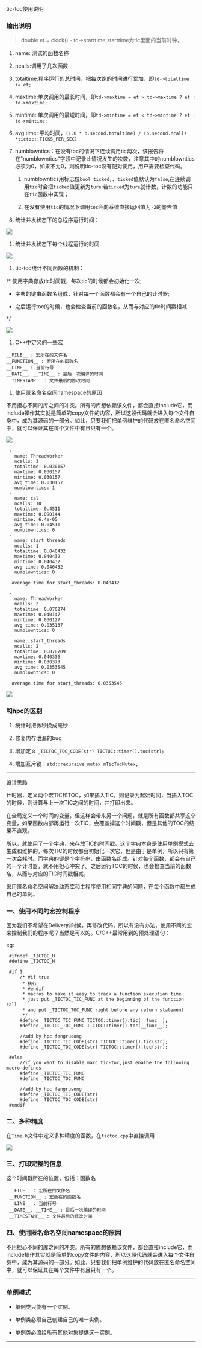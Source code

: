 tic-toc使用说明

### 输出说明

> double et = clock() - td->starttime;starttime为tic里面的当前时钟，

1. name: 测试的函数名称

1. ncalls:调用了几次函数

1. totaltime:程序运行的总时间，把每次跑的时间进行累加，即`td->totaltime += et;`

1. maxtime:单次调用的最长时间，即`td->maxtime = et > td->maxtime ? et : td->maxtime;`

1. mintime: 单次调用的最短时间，即`td->mintime = et < td->mintime ? et : td->mintime;`

1. avg time: 平均时间，`(1.0 * p.second.totaltime) / (p.second.ncalls *tictoc::TICKS_PER_SEC)`

1. numblowntics：在没有toc的情况下连续调用tic两次，该报告将在"numblowntics"字段中记录此情况发生的次数，注意其中的numblowntics必须为0，如果不为0，则说明tic-toc没有配对使用，用户需要检查代码。

    1. numblowntics用标志位`bool ticked;`、`ticked`值默认为`false`,在连续调用`tic`时会把`ticked`值更新为`ture`;若`ticked`为`ture`就计数，计数的功能只在`tic`函数中实现；

    1. 在没有使用`tic`的情况下调用`toc`会向系统直接返回值为`-2`的警告值

1. 统计并发状态下的总程序运行时间：

![](https://tb.orbbec.com:8080/storage/012db17de4588b37ef29b8daa1be42bc8a07?Signature=eyJhbGciOiJIUzI1NiIsInR5cCI6IkpXVCJ9.eyJBcHBJRCI6IjU5Mzc3MGZmODM5NjMyMDAyZTAzNThmMSIsIl9hcHBJZCI6IjU5Mzc3MGZmODM5NjMyMDAyZTAzNThmMSIsIl9vcmdhbml6YXRpb25JZCI6IiIsImV4cCI6MTY0MjU4NDYwNCwiaWF0IjoxNjQxOTc5ODA0LCJyZXNvdXJjZSI6Ii9zdG9yYWdlLzAxMmRiMTdkZTQ1ODhiMzdlZjI5YjhkYWExYmU0MmJjOGEwNyJ9.ijnqxlY1n2zu_M4QHLP4snyGbsyBibco5vcPiBe82WA&download=image.png "")

1. 统计并发状态下每个线程运行的时间

![](https://tb.orbbec.com:8080/storage/012d6baf82d2b69fc5a913ab62db35c9d144?Signature=eyJhbGciOiJIUzI1NiIsInR5cCI6IkpXVCJ9.eyJBcHBJRCI6IjU5Mzc3MGZmODM5NjMyMDAyZTAzNThmMSIsIl9hcHBJZCI6IjU5Mzc3MGZmODM5NjMyMDAyZTAzNThmMSIsIl9vcmdhbml6YXRpb25JZCI6IiIsImV4cCI6MTY0MjU4NDYwNCwiaWF0IjoxNjQxOTc5ODA0LCJyZXNvdXJjZSI6Ii9zdG9yYWdlLzAxMmQ2YmFmODJkMmI2OWZjNWE5MTNhYjYyZGIzNWM5ZDE0NCJ9.s7jhAi_nab2cKXuZr6IO1F_ZiK3Ontqx5MyX7MabWxg&download=image.png "")

1. tic-toc统计不同函数的机制：

/* 使用字典存放tic时间戳，每次tic的时候都会初始化一次;

 * 字典的键由函数名组成，针对每一个函数都会有一个自己的计时器;

 * 之后运行toc的时候，也会检查当前的函数名，从而与对应的tic时间戳相减

 */

![](https://tb.orbbec.com:8080/storage/012d4de8721e477e506649d55653e3f49cd9?Signature=eyJhbGciOiJIUzI1NiIsInR5cCI6IkpXVCJ9.eyJBcHBJRCI6IjU5Mzc3MGZmODM5NjMyMDAyZTAzNThmMSIsIl9hcHBJZCI6IjU5Mzc3MGZmODM5NjMyMDAyZTAzNThmMSIsIl9vcmdhbml6YXRpb25JZCI6IiIsImV4cCI6MTY0MjU4NDYwNCwiaWF0IjoxNjQxOTc5ODA0LCJyZXNvdXJjZSI6Ii9zdG9yYWdlLzAxMmQ0ZGU4NzIxZTQ3N2U1MDY2NDlkNTU2NTNlM2Y0OWNkOSJ9.3SDlxPwsmw2N91P92Fqk31UdZebwgNObdxV3TTUCFZg&download=image.png "")

1. C++中定义的一些宏

```text
__FILE__ : 宏所在的文件名
__FUNCTION__ : 宏所在的函数名
__LINE__ : 当前行号
__DATE__, __TIME__ : 最后一次编译的时间
__TIMESTAMP__ : 文件最后的修改时间
```

1. 使用匿名命名空间namespace的原因

不用担心不同的库之间的冲突。所有的库想依赖该文件，都会直接include它，而include操作其实就是简单的copy文件的内容，所以这段代码就会进入每个文件自身中，成为其源码的一部分。如此，只要我们把单例维护的代码放在匿名命名空间中，就可以保证其在每个文件中有且只有一个。

![](https://tb.orbbec.com:8080/storage/012d84a4f1d67655ac93c62ff590626716fe?Signature=eyJhbGciOiJIUzI1NiIsInR5cCI6IkpXVCJ9.eyJBcHBJRCI6IjU5Mzc3MGZmODM5NjMyMDAyZTAzNThmMSIsIl9hcHBJZCI6IjU5Mzc3MGZmODM5NjMyMDAyZTAzNThmMSIsIl9vcmdhbml6YXRpb25JZCI6IiIsImV4cCI6MTY0MjU4NDYwNCwiaWF0IjoxNjQxOTc5ODA0LCJyZXNvdXJjZSI6Ii9zdG9yYWdlLzAxMmQ4NGE0ZjFkNjc2NTVhYzkzYzYyZmY1OTA2MjY3MTZmZSJ9.mpM4KEI9ERaGg5Vr7EJV71C1lKG-10GrJEbfEa6lV60&download=image.png "")

```text
 -
   name: ThreadWorker
   ncalls: 1
   totaltime: 0.030157
   maxtime: 0.030157
   mintime: 0.030157
   avg time: 0.030157
   numblowntics: 1
 -
   name: cal
   ncalls: 10
   totaltime: 0.4511
   maxtime: 0.090144
   mintime: 6.4e-05
   avg time: 0.04511
   numblowntics: 0
 -
   name: start_threads
   ncalls: 1
   totaltime: 0.040432
   maxtime: 0.040432
   mintime: 0.040432
   avg time: 0.040432
   numblowntics: 0
 ​
  average time for start_threads: 0.040432
```

```text
 -
   name: ThreadWorker
   ncalls: 2
   totaltime: 0.070274
   maxtime: 0.040147
   mintime: 0.030127
   avg time: 0.035137
   numblowntics: 0
 -
   name: start_threads
   ncalls: 2
   totaltime: 0.070709
   maxtime: 0.040336
   mintime: 0.030373
   avg time: 0.0353545
   numblowntics: 0
 ​
  average time for start_threads: 0.0353545
```

![](https://tb.orbbec.com:8080/storage/012dca33a26bc9a52db08d2cf187872c150e?Signature=eyJhbGciOiJIUzI1NiIsInR5cCI6IkpXVCJ9.eyJBcHBJRCI6IjU5Mzc3MGZmODM5NjMyMDAyZTAzNThmMSIsIl9hcHBJZCI6IjU5Mzc3MGZmODM5NjMyMDAyZTAzNThmMSIsIl9vcmdhbml6YXRpb25JZCI6IiIsImV4cCI6MTY0MjU4NDYwNCwiaWF0IjoxNjQxOTc5ODA0LCJyZXNvdXJjZSI6Ii9zdG9yYWdlLzAxMmRjYTMzYTI2YmM5YTUyZGIwOGQyY2YxODc4NzJjMTUwZSJ9.6pMuli7W2P6mKekl6ScUQiBdfXP5n_jvs2j_ZCfgSGA&download=image.png "")



### 和hpc的区别

1. 统计时把微秒换成毫秒

1. 修复内存泄漏的bug

1. 增加定义 `_TICTOC_TOC_CODE(str) TICTOC::timer().toc(str);`

1. 增加互斥锁：`std::recursive_mutex mTicTocMutex;`

***

设计思路

计时器，定义两个宏TIC和TOC，如果插入TIC，则记录为起始时间，当插入TOC的时候，则计算与上一次TIC之间的时间，并打印出来。

在全局定义一个时间的变量，但这样会带来另一个问题，就是所有函数都共享这个变量，如果函数内部再运行一次TIC，会覆盖掉这个时间戳，但是其他的TOC的结果不直观。

所以，就使用了一个字典，来存放TIC的时间戳。这个字典本身是使用单例模式去生成和维护的。每次TIC的时候都会初始化一次它，但是由于是单例，所以只有第一次会耗时。而字典的键是个字符串，由函数名组成。针对每个函数，都会有自己的一个计时器，就不用担心冲突了。之后运行TOC的时候，也会检查当前的函数名，从而与对应的TIC时间戳相减。

采用匿名命名空间解决动态库和主程序使用相同字典的问题，在每个函数中都生成自己的单例。

### 一、使用不同的宏控制程序

因为我们不希望在Deliver的时候，再修改代码，所以有没有办法，使用不同的宏来控制我们的程序呢？当然是可以的。C/C++最常用到的预处理语句：

eg:

```text
 #ifndef _TICTOC_H
 #define _TICTOC_H
 ​
 #if 1
     /* #if true
      * 执行
      * #endif
      * macros to make it easy to track a function execution time
      * just put _TICTOC_TIC_FUNC at the beginning of the function call
      * and put _TICTOC_TOC_FUNC right before any return statement
      */
     #define _TICTOC_TIC_FUNC TICTOC::timer().tic(__func__);
     #define _TICTOC_TOC_FUNC TICTOC::timer().toc(__func__);
 ​
     //add by hpc fengrusong
     #define _TICTOC_TIC_CODE(str) TICTOC::timer().tic(str);
     #define _TICTOC_TOC_CODE(str) TICTOC::timer().toc(str);
 ​
 #else
     //if you want to disable marc tic-toc,just enalbe the following macro defines
     #define _TICTOC_TIC_FUNC
     #define _TICTOC_TOC_FUNC
 ​
     //add by hpc fengrusong
     #define _TICTOC_TIC_CODE(str)
     #define _TICTOC_TOC_CODE(str)
 #endif
```

### 二、多种精度

在`Time.h`文件中定义多种精度的函数，在`tictoc.cpp`中直接调用

![](https://tb.orbbec.com:8080/storage/012de4fcffdd2eb1f36d6f0612a13e878606?Signature=eyJhbGciOiJIUzI1NiIsInR5cCI6IkpXVCJ9.eyJBcHBJRCI6IjU5Mzc3MGZmODM5NjMyMDAyZTAzNThmMSIsIl9hcHBJZCI6IjU5Mzc3MGZmODM5NjMyMDAyZTAzNThmMSIsIl9vcmdhbml6YXRpb25JZCI6IiIsImV4cCI6MTY0MjU4NDYwNCwiaWF0IjoxNjQxOTc5ODA0LCJyZXNvdXJjZSI6Ii9zdG9yYWdlLzAxMmRlNGZjZmZkZDJlYjFmMzZkNmYwNjEyYTEzZTg3ODYwNiJ9.s4Oz4Hg99tj60rIl3PYAzOLxzDgG2Phz42tiMawW_X8&download=image.png "")

### 三、打印完整的信息

这个时间戳所在的位置，包括：函数名

```text
 __FILE__ : 宏所在的文件名
 __FUNCTION__ : 宏所在的函数名
 __LINE__ : 当前行号
 __DATE__, __TIME__ : 最后一次编译的时间
 __TIMESTAMP__ : 文件最后的修改时间
```

### 四、使用匿名命名空间namespace的原因

不用担心不同的库之间的冲突。所有的库想依赖该文件，都会直接include它，而include操作其实就是简单的copy文件的内容，所以这段代码就会进入每个文件自身中，成为其源码的一部分。如此，只要我们把单例维护的代码放在匿名命名空间中，就可以保证其在每个文件中有且只有一个。



***

### 单例模式

- 单例类只能有一个实例。

- 单例类必须自己创建自己的唯一实例。

- 单例类必须给所有其他对象提供这一实例。



***


